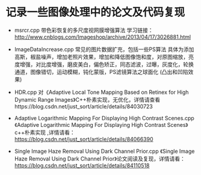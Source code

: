# 记录一些图像处理中的论文及代码复现

- msrcr.cpp 带色彩恢复的多尺度视网膜增强算法 学习链接：http://www.cnblogs.com/Imageshop/archive/2013/04/17/3026881.html
- ImageDataIncrease.cpp 常见的图片数据扩充，包括一些PS算法 具体为添加高斯，椒盐噪声，增加老照片效果，增加和降低图像饱和度，对原图缩放，亮度增强，对比度增强，磨皮美白，偏色矫正，同态滤波，过曝，灰度化，轮换通道，图像错切，运动模糊，钝化蒙版，PS滤镜算法之球面化 (凸出和凹陷效果)
- HDR.cpp 对《Adaptive Local Tone Mapping Based on Retinex for High Dynamic Range Images》C++朴素实现，无优化，详情请查看https://blog.csdn.net/just_sort/article/details/84030723
- Adaptive Logarithmic Mapping For Displaying High Contrast Scenes.cpp 《Adaptive Logarithmic Mapping For Displaying High Contrast Scenes》c++朴素实现 ,详情请看：https://blog.csdn.net/just_sort/article/details/84066390

- Single Image Haze Removal Using Dark Channel Prior.cpp 《Single Image Haze Removal Using Dark Channel Prior》论文阅读及复现，详情请看：https://blog.csdn.net/just_sort/article/details/84110518



